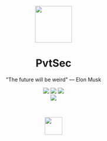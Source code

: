 <p align="center">
 <img width="100px" src="https://camo.githubusercontent.com/9f46d5857b580d25d314a642297a3d0de58204c1/687474703a2f2f7061796d656e74627578696e6469612e636f6d2f6173736574732f696d616765732f6c6f676f2e706e67" align="center"/>
 <h1 align="center">PvtSec</h1>
 <p align="center">"The future will be weird" — Elon Musk</p>
</p>
<p align="center">
<img src="https://img.shields.io/badge/Most used-Python-blue.svg"/>
<img src="https://img.shields.io/badge/Learning-Python-green.svg"/>
<img src="https://img.shields.io/badge/Target for-OSCP-red.svg"/>
<br>
<img src="https://img.shields.io/badge/Introvert-Yes-green.svg"/>
</p>
<br>
<p align="center">
<img width="48px" src="https://www.python.org/favicon.ico"/>
</p>
